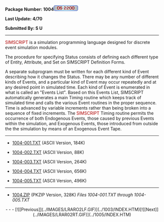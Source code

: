 <x-sas-window top="114" bottom="768" left="16" right="546">



<b>Package Number: 1004</b>![](../IMAGES/OS2200.JPG)


<b>Last Update: 4/70</b>


<b>Submitted By: S U</b>


&#10;
- - -
<font color="#AF0000">SIMSCRIPT</font> is a simulation programming
language designed for discrete event simulation modules.


The procedure for specifying Status consists of defining each
different type of Entity, Attribute, and Set on SIMSCRIPT Definition
Forms.


A separate subprogram must be written for each different kind of
Event describing how it changes the Status. There may be any number
of different kinds of Events, and a particular kind of Event may
occur repeatedly and at any desired point in simulated time. Each
kind of Event is enumerated in what is called an "Events List". Based
on this Events List, SIMSCRIPT automatically generates a main Timing
routine which keeps track of simulated time and calls the various
Event routines in the proper sequence. Time is advanced by variable
increments rather than being broken into a sequence of fixed
increments. The <font color="#AF0000">SIMSCRIPT</font> Timing routine
permits the occurrence of both Endogenous Events, those caused by
previous Events within the simulation, and Exogenous Events, those
introduced from outside the the simulation by means of an Exogenous
Event Tape.


&#10;
- - -



   
- [1004-001.TXT](1004-001.TXT)
       (ASCII Version, 184K)
    
    
       
- [1004-002.TXT](1004-002.TXT)
       (ASCII Version, 88K)
    
    
       
- [1004-003.TXT](1004-003.TXT)
       (ASCII Version, 264K)
    
    
       
- [1004-004.TXT](1004-004.TXT)
       (ASCII Version, 656K)
    
    
       
- [1004-005.TXT](1004-005.TXT)
       (ASCII Version, 496K)


&#10;
- - -



   
- [1004.ZIP](1004.ZIP)
       (PKZIP Version, 328K) <i>Files 1004-001.TXT through
       1004-005.TXT</i>


<center>
- - -
[![[Previous]](../IMAGES/LRARO2LF.GIF)](../1003/INDEX.HTM)[![[Next]](../IMAGES/LRAR02RT.GIF)](../1005/INDEX.HTM)
</center>


</x-sas-window>